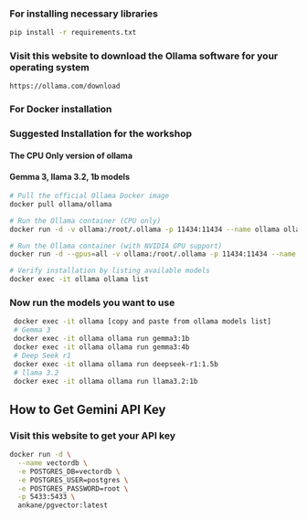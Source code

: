 
### For installing necessary libraries
```bash
pip install -r requirements.txt
```

### Visit this website to download the Ollama software for your operating system 
`https://ollama.com/download`

### For Docker installation

### Suggested Installation for the workshop
#### The CPU Only version of ollama 
#### Gemma 3, llama 3.2,  1b models 
```bash
# Pull the official Ollama Docker image
docker pull ollama/ollama

# Run the Ollama container (CPU only)
docker run -d -v ollama:/root/.ollama -p 11434:11434 --name ollama ollama/ollama

# Run the Ollama container (with NVIDIA GPU support)
docker run -d --gpus=all -v ollama:/root/.ollama -p 11434:11434 --name ollama ollama/ollama

# Verify installation by listing available models
docker exec -it ollama ollama list
```

### Now run the models you want to use
```bash 
 docker exec -it ollama [copy and paste from ollama models list]
 # Gemma 3
 docker exec -it ollama ollama run gemma3:1b
 docker exec -it ollama ollama run gemma3:4b
 # Deep Seek r1
 docker exec -it ollama ollama run deepseek-r1:1.5b
 # llama 3.2
 docker exec -it ollama ollama run llama3.2:1b
```

## How to Get Gemini API Key 
### Visit this website to get your API key

``` bash
docker run -d \
  --name vectordb \
  -e POSTGRES_DB=vectordb \
  -e POSTGRES_USER=postgres \
  -e POSTGRES_PASSWORD=root \
  -p 5433:5433 \
  ankane/pgvector:latest

```

